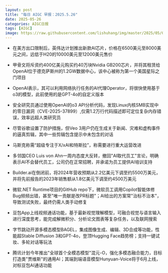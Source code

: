 ```yaml
---
layout: post
title: "每日 AIGC 早报：2025.5.26"
date: 2025-05-26
categories: AIGC日报
tags: [AIGC]
image: https://raw.githubusercontent.com/lishuhang/img/master/2025/05/0526-d.jpg
---
```


- 在美方出口限制后，英伟达计划推出新款AI芯片，价格在6500美元至8000美元之间，远低于H20的10000美元至12000美元售价

- 甲骨文将斥资约400亿美元购买约40万块Nvidia GB200芯片，并将其租赁给OpenAI位于德克萨斯州的1.2GW数据中心，该中心被称为第一个美国星际之门项目

- OpenAI表示，其可以利用网络执行任务的AI代理Operator，将很快使用基于o3的模型，此前使用的是GPT-4o的自定义版本

- 安全研究员通过使用OpenAI的o3 API分析代码，发现Linux内核SMB实现中的零日漏洞（CVE-2025-37899）,仅需1.2万行代码描述即可定位复杂内存错误，效率远超人类研究员

- 尽管谷歌设置了防护措施，但Veo 3用户仍在生成关于新闻、灾难和虚构事件的逼真剪辑，其中一些剪辑包含提示中未包含的对话

- 马斯克称需“超级专注于X/xAI和特斯拉”，称需要进行重大运营改进

- 多邻国CEO Luis von Ahn一周内态度大反转，撤回"AI取代员工"言论，明确表示AI不会替代员工，公司仍在正常招聘，并承诺为员工提供AI培训支持

- Builder.ai在倒闭前，将2024年营收预期从2.2亿美元下调至约5500万美元，并将先前报告的2023年销售额从1.8亿美元下调至约4500万美元

- 微软.NET Runtime项目的GitHub repo下，微软员工调用Copilot智能体修Bug频频出错，甚至"唯一贡献是改PR标题"；AI给出的方案常"治标不治本"，导致测试失败，最终仍需人类手动修复

- 豆包App上线视频通话功能，基于最新视觉理解模型，可融合视觉与语言输入进行深度思考，能完成解微积分、分析论文图表等复杂任务，以及联网搜索

- 字节跳动开源多模态模型BAGEL，集成图像生成、编辑、3D合成等功能，性能超Stable Diffusion 3和GPT-4o，登顶Hugging Face趋势榜；支持一键试妆、多轮对话等玩法

- 腾讯计划今年推出"全球首个全模态模型"混元-O，强化多模态融合能力，目标打造类"贾维斯"的通用AI；其端到端语音模型Hunyuan-Voice将于6月上线，对标豆包AI通话功能